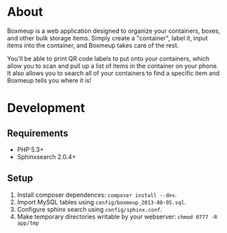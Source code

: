 # About
Boxmeup is a web application designed to organize your containers, boxes, and
other bulk storage items.  Simply create a "container", label it, input items into
the container, and Boxmeup takes care of the rest.

You'll be able to print QR code labels to put onto your containers, which allow
you to scan and pull up a list of items in the container on your phone.  It also
allows you to search all of your containers to find a specific item and Boxmeup
tells you where it is!

# Development

## Requirements

* PHP 5.3+
* Sphinxsearch 2.0.4+

## Setup

1. Install composer dependences: `composer install --dev`.
1. Import MySQL tables using `config/boxmeup_2013-08-05.sql`.
1. Configure sphinx search using `config/sphinx.conf`.
1. Make temporary directories writable by your webserver: `chmod 0777 -R app/tmp`

